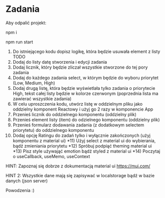 # Zadania

Aby odpalić projekt:

npm i

npm run start

1. Do istniejącego kodu dopisz logikę, która będzie usuwała element z listy TODO
2. Dodaj do listy datę stworzenia i edycji zadania
3. Dodaj licznik, który będzie zliczał wszystkie stworzone do tej pory zadania
4. Dodaj do każdego zadania select, w którym będzie do wyboru priorytet (Low, Medium, High)
5. Dodaj drugą listę, która będzie wyświetlała tylko zadania o priorytecie High, tekst całej listy będzie w kolorze czerwonym (poprzednia lista ma zawierać wszystkie zadania)
6. W celu uproszczenia kodu, utwórz listę w oddzielnym pliku jako oddzielny komponent Reactowy i użyj go 2 razy w komponencie App
7. Przenieś licznik do oddzielnego komponentu (oddzielny plik)
8. Przenieś element listy (item) do odzielnego komponentu (oddzielny plik)
9. Przenieś formularz dodawania zadania (z dodatkowym selectem priorytetu) do oddzielnego komponentu
10. Dodaj opcję Ratingu do zadań tylko i wyłącznie zakończonych (użyj komponentu z material ui)
    *11) Użyj select z material ui do wybierania, bądź zmieniania priorytetu
    *12) Spróbuj podpiąć theming material ui
    *13) Pisz style używająć emotion bądź styled z material ui
    *14) Poczytaj o useCallback, useMemo, useContext

HINT: Zapoznaj się dobrze z dokumentacją material ui
https://mui.com/

HINT 2: Wszystkie dane mają się zapisywać w localstorage bądź w bazie danych (json server)

Powodzenia :)
